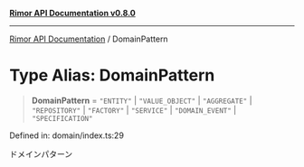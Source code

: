 [**Rimor API Documentation v0.8.0**](../README.md)

***

[Rimor API Documentation](../globals.md) / DomainPattern

# Type Alias: DomainPattern

> **DomainPattern** = `"ENTITY"` \| `"VALUE_OBJECT"` \| `"AGGREGATE"` \| `"REPOSITORY"` \| `"FACTORY"` \| `"SERVICE"` \| `"DOMAIN_EVENT"` \| `"SPECIFICATION"`

Defined in: domain/index.ts:29

ドメインパターン

